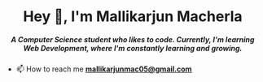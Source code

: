 <h1 align="center">Hey 👋, I'm Mallikarjun Macherla</h1>
<h5 align="center">A Computer Science student who likes to code. Currently, I'm learning Web Development, where I'm constantly learning and growing.</h3>

- 📫 How to reach me **mallikarjunmac05@gmail.com**
